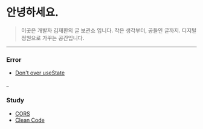 # 안녕하세요.

> 이곳은 개발자 김재환의 글 보관소 입니다.
> 작은 생각부터, 공들인 글까지.
> 디지털 정원으로 가꾸는 공간입니다.

---

### Error

- [Don't over useState](vault/tech/Don't%20over%20useState.md)

\_

### Study

- [CORS](vault/tech/CORS.md)
- [Clean Code](vault/tech/Clean%20Code.md)